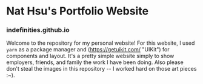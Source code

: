 # Nat Hsu's Portfolio Website

### indefinities.github.io

Welcome to the repository for my personal website! For this website, I used `yarn` as a package manager and (https://getuikit.com/ "UIKit") for components and layout. It's a pretty simple website simply to show employers, friends, and family the work I have been doing. Also please don't steal the images in this repository -- I worked hard on those art pieces :~).
